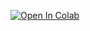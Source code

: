 [![Open In Colab](https://colab.research.google.com/assets/colab-badge.svg)](https://colab.research.google.com/github/ashwanth10/DL_Assignment_1/blob/master/assignment_1.ipynb)
